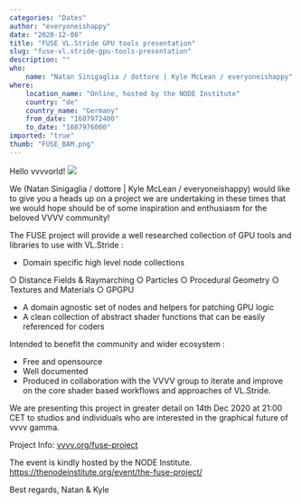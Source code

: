 ```yaml
---
categories: "Dates"
author: "everyoneishappy"
date: "2020-12-08"
title: "FUSE VL.Stride GPU tools presentation"
slug: "fuse-vl.stride-gpu-tools-presentation"
description: ""
who: 
    name: "Natan Sinigaglia / dottore | Kyle McLean / everyoneishappy"
where: 
    location_name: "Online, hosted by the NODE Institute"
    country: "de"
    country_name: "Germany"
    from_date: "1607972400"
    to_date: "1607976000"
imported: "true"
thumb: "FUSE_BAM.png"
---
```



Hello vvvvorld!
![](FUSE_BAM.png) 


We (Natan Sinigaglia / dottore | Kyle McLean / everyoneishappy) would like to give you a heads up on a project we are undertaking in these times that we would hope should be of some inspiration and enthusiasm for the beloved VVVV community! 

The FUSE project will provide a well researched collection of GPU tools and libraries to use with VL.Stride :
* Domain specific high level node collections 

 ○ Distance Fields & Raymarching
 ○ Particles
 ○ Procedural Geometry
 ○ Textures and Materials
 ○ GPGPU

* A domain agnostic set of nodes and helpers for patching GPU logic
* A clean collection of abstract shader functions that can be easily referenced for coders

Intended to benefit the community and wider ecosystem :
* Free and opensource
* Well documented
* Produced in collaboration with the VVVV group to iterate and improve on the core shader based workflows and approaches of VL.Stride.

We are presenting this project in greater detail on 14th Dec 2020 at 21:00 CET to studios and individuals who are interested in the graphical future of vvvv gamma. 

Project Info: [vvvv.org/fuse-project](https://discourse.vvvv.org/t/fuse-project/19000)

The event is kindly hosted by the NODE Institute.
<https://thenodeinstitute.org/event/the-fuse-project/>

Best regards,
Natan & Kyle

